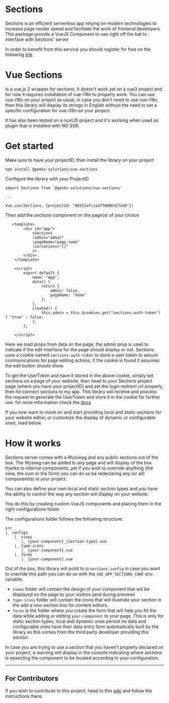 # Sections

Sections is an efficient serverless app relying on modern technologies to increase page render speed and facilitate the work of frontend developers. This package provide a VueJS Component to use right off the bat to interface with Sections' server

In order to benefit from this service you should register for free on the following [link](https://sections.geeks.solutions/register)

# Vue Sections

Is a vue.js 2 wrapper for sections. It doesn't work yet on a vue3 project and for now it requires installation of vue-i18n to properly work.
You can use vue-i18n on your project as usual, in case you don't need to use vue-i18n, then this library will display its strings in English
without the need to set a specific configuration for vue-i18n on your project.

It has also been tested on a nuxtJS project and it's working when used as plugin that is installed with NO SSR.

# Get started

Make sure to have your projectID, then install the library on your project

```npm
npm install @geeks-solutions/vue-sections
```

Configure the library with your ProjectID

```
import Sections from '@geeks-solutions/vue-sections'

...

Vue.use(Sections, {projectId: "60352afc1ad7f0006327a38"})
```

Then add the sections component on the page(s) of your choice

```
   <template>
        <div id="app">
            <Sections
            :admin="admin"
            :pageName="page_name"
            :variations="[]"
            />
        </div>
    </template>

    <script>
        export default {
            name: "App",
            data() {
                return {
                    admin: false,
                    pageName: "home"
                };
            },
            created() {
                this.admin = this.$cookies.get("sections-auth-token") ? "true" : false;
            },
        };

    </script>
```

Here we load props from data on the page, the admin prop is used to indicate if the edit interface for the page should display or not. Sections uses a cookie named `sections-auth-token` to store a user token to secure communications for page editing actions, if the cookie is found it assumes the edit button should show.

To get the UserToken and have it stored in the above cookie, simply set sections on a page of your website, then head to your Sections project page (where you have your projectID) and set the login redirect url properly, then hit connect sections to my app. This library will receive and process the request to generate the UserToken and store it in the cookie for further use. for more information check the [docs](https://sections.geeks.solutions/docs/frontend/index.html)

If you now want to move on and start providing local and static sections for your website editor, or customize the display of dynamic or configurable ones, read below.

# How it works

Sections server comes with a Wysiwyg and any public sections out of the box.
The Wysiwg can be added to any page and will display of the box thanks to internal components, yet if you wish to override anything (the view, the icon or the form) you can do so be redeclaring any (or all) component(s) in your project.

You can also define your own local and static section types and you have the ability to control the way any section will display on your website.

You do this by creating custom VueJS components and placing them in the right configurations folder.

The configurations folder follows the following structure:

```
src
|_ configs
    |_ views
       |_ {your-component}_{section-type}.vue
    |_ type-icons
       |_ {your-component}.vue
    |_ forms
       |_ {your-component}.vue
```

Out of the box, this library will point to `@/sections_config` in case you want to override this path you can do so with the `VUE_APP_SECTIONS_CONF` env. variable.

- `views` folder will contain the design of your component that will be displayed on the page to your visitors (and during preview)
- `type-icons` folder will contain the icons that will illustrate your section in the add a new section box for content editors.
- `forms` is the folder where you create the form that will help you fill the data while adding or editing `your-component` to your page. This is only for static section types, local and dynamic ones persist no data and configurable ones have their data entry form automatically built by the library as this comes from the third party developer providing this section.

In case you are trying to use a section that you haven't properly declared on your project, a warning will display in the console indicating where sections is epxecting the component to be located according to your configuration.

---

## For Contributors

If you wish to contribute to this project, head to this [wiki](https://github.com/Geeks-Solutions/vue-sections/wiki) and follow the instructions there.
